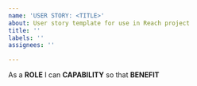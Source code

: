 ```yaml
---
name: 'USER STORY: <TITLE>'
about: User story template for use in Reach project
title: ''
labels: ''
assignees: ''

---
```


As a **ROLE** I can **CAPABILITY** so that **BENEFIT**
